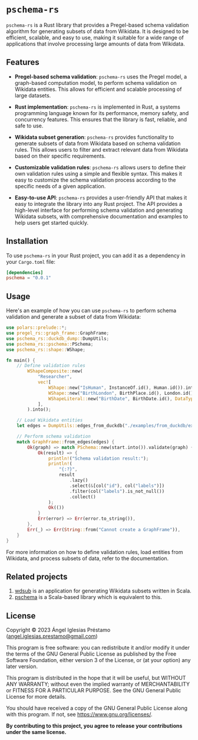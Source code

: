 # `pschema-rs`

`pschema-rs` is a Rust library that provides a Pregel-based schema validation algorithm for generating subsets of data 
from Wikidata. It is designed to be efficient, scalable, and easy to use, making it suitable for a wide range of applications
that involve processing large amounts of data from Wikidata.

## Features

- **Pregel-based schema validation**: `pschema-rs` uses the Pregel model, a graph-based computation model, to perform 
schema validation on Wikidata entities. This allows for efficient and scalable processing of large datasets.

- **Rust implementation**: `pschema-rs` is implemented in Rust, a systems programming language known for its performance,
memory safety, and concurrency features. This ensures that the library is fast, reliable, and safe to use.

- **Wikidata subset generation**: `pschema-rs` provides functionality to generate subsets of data from Wikidata based on 
schema validation rules. This allows users to filter and extract relevant data from Wikidata based on their specific 
requirements.

- **Customizable validation rules**: `pschema-rs` allows users to define their own validation rules using a simple and 
flexible syntax. This makes it easy to customize the schema validation process according to the specific needs of a given
application.

- **Easy-to-use API**: `pschema-rs` provides a user-friendly API that makes it easy to integrate the library into any Rust
project. The API provides a high-level interface for performing schema validation and generating Wikidata subsets, with
comprehensive documentation and examples to help users get started quickly.

## Installation

To use `pschema-rs` in your Rust project, you can add it as a dependency in your `Cargo.toml` file:

```toml
[dependencies]
pschema = "0.0.1"
```

## Usage

Here's an example of how you can use `pschema-rs` to perform schema validation and generate a subset of data from Wikidata:

```rust
use polars::prelude::*;
use pregel_rs::graph_frame::GraphFrame;
use pschema_rs::duckdb_dump::DumpUtils;
use pschema_rs::pschema::PSchema;
use pschema_rs::shape::WShape;

fn main() {
    // Define validation rules
        WShapeComposite::new(
            "Researcher",
            vec![
                WShape::new("IsHuman", InstanceOf.id(), Human.id()).into(),
                WShape::new("BirthLondon", BirthPlace.id(), London.id()).into(),
                WShapeLiteral::new("BirthDate", BirthDate.id(), DataType::DateTime).into(),
            ],
        ).into();

    // Load Wikidata entities
    let edges = DumpUtils::edges_from_duckdb("./examples/from_duckdb/example.duckdb")?;

    // Perform schema validation
    match GraphFrame::from_edges(edges) {
        Ok(graph) => match PSchema::new(start.into()).validate(graph) {
            Ok(result) => {
                println!("Schema validation result:");
                println!(
                    "{:?}",
                    result
                        .lazy()
                        .select(&[col("id"), col("labels")])
                        .filter(col("labels").is_not_null())
                        .collect()
                );
                Ok(())
            }
            Err(error) => Err(error.to_string()),
        },
        Err(_) => Err(String::from("Cannot create a GraphFrame")),
    }
}
```

For more information on how to define validation rules, load entities from Wikidata, and process subsets of data, refer
to the documentation.

## Related projects

1. [wdsub](https://github.com/weso/wdsub) is an application for generating Wikidata subsets written in Scala.
2. [pschema](https://github.com/weso/pschema) is a Scala-based library which is equivalent to this.

## License

Copyright &copy; 2023 Ángel Iglesias Préstamo (<angel.iglesias.prestamo@gmail.com>)

This program is free software: you can redistribute it and/or modify
it under the terms of the GNU General Public License as published by
the Free Software Foundation, either version 3 of the License, or
(at your option) any later version.

This program is distributed in the hope that it will be useful,
but WITHOUT ANY WARRANTY; without even the implied warranty of
MERCHANTABILITY or FITNESS FOR A PARTICULAR PURPOSE.  See the
GNU General Public License for more details.

You should have received a copy of the GNU General Public License
along with this program.  If not, see <https://www.gnu.org/licenses/>.

**By contributing to this project, you agree to release your
contributions under the same license.**
